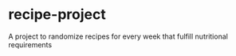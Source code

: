 # recipe-project
A project to randomize recipes for every week that fulfill nutritional requirements
